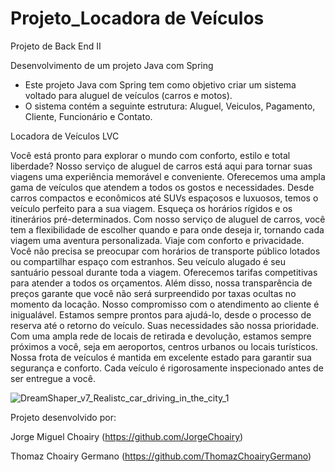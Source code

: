 # Projeto_Locadora de Veículos
Projeto de Back End II

Desenvolvimento de um projeto Java com Spring

- Este projeto Java com Spring tem como objetivo criar um sistema voltado para aluguel de veículos (carros e motos).
- O sistema contém a seguinte estrutura: Aluguel, Veiculos, Pagamento, Cliente, Funcionário e Contato.

Locadora de Veículos LVC

Você está pronto para explorar o mundo com conforto, estilo e total liberdade? Nosso serviço de aluguel de carros está aqui para tornar suas viagens uma experiência memorável e conveniente. Oferecemos uma ampla gama de veículos que atendem a todos os gostos e necessidades. Desde carros compactos e econômicos até SUVs espaçosos e luxuosos, temos o veículo perfeito para a sua viagem. Esqueça os horários rígidos e os itinerários pré-determinados. Com nosso serviço de aluguel de carros, você tem a flexibilidade de escolher quando e para onde deseja ir, tornando cada viagem uma aventura personalizada. Viaje com conforto e privacidade. Você não precisa se preocupar com horários de transporte público lotados ou compartilhar espaço com estranhos. Seu veículo alugado é seu santuário pessoal durante toda a viagem. Oferecemos tarifas competitivas para atender a todos os orçamentos. Além disso, nossa transparência de preços garante que você não será surpreendido por taxas ocultas no momento da locação. Nosso compromisso com o atendimento ao cliente é inigualável. Estamos sempre prontos para ajudá-lo, desde o processo de reserva até o retorno do veículo. Suas necessidades são nossa prioridade. Com uma ampla rede de locais de retirada e devolução, estamos sempre próximos a você, seja em aeroportos, centros urbanos ou locais turísticos. Nossa frota de veículos é mantida em excelente estado para garantir sua segurança e conforto. Cada veículo é rigorosamente inspecionado antes de ser entregue a você.

![DreamShaper_v7_Realistc_car_driving_in_the_city_1](https://github.com/ThomazChoairyGermano/Projeto_Banco/assets/101337088/eb9d74ef-95a6-4904-a4f0-1d4ca86c0ace)


Projeto desenvolvido por:

Jorge Miguel Choairy (https://github.com/JorgeChoairy)

Thomaz Choairy Germano (https://github.com/ThomazChoairyGermano)
